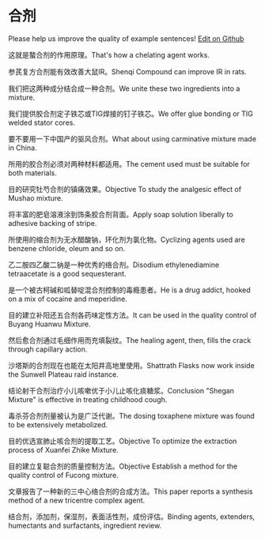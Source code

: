 # 合剂

Please help us improve the quality of example sentences! [Edit on Github](https://github.com/jiyushe/jiyu-example-sentence-source/blob/main/chinese/heji.md)

<p><span class="chinese">这就是螯合剂的作用原理。</span><span class="english">That's how a chelating agent works.</span></p>

<p><span class="chinese">参芪复方合剂能有效改善大鼠IR。</span><span class="english">Shenqi Compound can improve IR in rats.</span></p>

<p><span class="chinese">我们把这两种成分结合成一种合剂。</span><span class="english">We unite these two ingredients into a mixture.</span></p>

<p><span class="chinese">我们提供胶合剂定子铁芯或TIG焊接的钉子铁芯。</span><span class="english">We offer glue bonding or TIG welded stator cores.</span></p>

<p><span class="chinese">要不要用一下中国产的驱风合剂。</span><span class="english">What about using carminative mixture made in China.</span></p>

<p><span class="chinese">所用的胶合剂必须对两种材料都适用。</span><span class="english">The cement used must be suitable for both materials.</span></p>

<p><span class="chinese">目的研究牡芍合剂的镇痛效果。</span><span class="english">Objective To study the analgesic effect of Mushao mixture.</span></p>

<p><span class="chinese">将丰富的肥皂溶液涂到饰条胶合剂背面。</span><span class="english">Apply soap solution liberally to adhesive backing of stripe.</span></p>

<p><span class="chinese">所使用的缩合剂为无水醋酸钠，环化剂为氯化物。</span><span class="english">Cyclizing agents used are benzene chloride, oleum and so on.</span></p>

<p><span class="chinese">乙二胺四乙酸二钠是一种优秀的络合剂。</span><span class="english">Disodium ethylenediamine tetraacetate is a good sequesterant.</span></p>

<p><span class="chinese">是一个被古柯碱和呱替啶混合剂控制的毒瘾患者。</span><span class="english">He is a drug addict, hooked on a mix of cocaine and meperidine.</span></p>

<p><span class="chinese">目的建立补阳还五合剂各药味定性方法。</span><span class="english">It can be used in the quality control of Buyang Huanwu Mixture.</span></p>

<p><span class="chinese">然后愈合剂通过毛细作用而充填裂纹。</span><span class="english">The healing agent, then, fills the crack through capillary action.</span></p>

<p><span class="chinese">沙塔斯的合剂现在也能在太阳井高地里使用。</span><span class="english">Shattrath Flasks now work inside the Sunwell Plateau raid instance.</span></p>

<p><span class="chinese">结论射干合剂治疗小儿咳嗽优于小儿止咳化痰糖浆。</span><span class="english">Conclusion "Shegan Mixture" is effective in treating childhood cough.</span></p>

<p><span class="chinese">毒杀芬合剂剂量被认为是广泛代谢。</span><span class="english">The dosing toxaphene mixture was found to be extensively metabolized.</span></p>

<p><span class="chinese">目的优选宣肺止咳合剂的提取工艺。</span><span class="english">Objective To optimize the extraction process of Xuanfei Zhike Mixture.</span></p>

<p><span class="chinese">目的建立复聪合剂的质量控制方法。</span><span class="english">Objective Establish a method for the quality control of Fucong mixture.</span></p>

<p><span class="chinese">文章报告了一种新的三中心络合剂的合成方法。</span><span class="english">This paper reports a synthesis method of a new tricentre complex agent.</span></p>

<p><span class="chinese">结合剂，添加剂，保湿剂，表面活性剂，成份评估。</span><span class="english">Binding agents, extenders, humectants and surfactants, ingredient review.</span></p>

